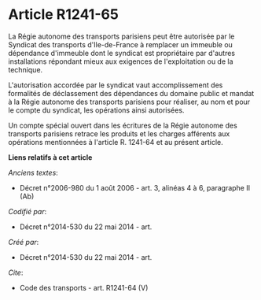 # Article R1241-65

La Régie autonome des transports parisiens peut être autorisée par le Syndicat des transports d'Ile-de-France à remplacer un
immeuble ou dépendance d'immeuble dont le syndicat est propriétaire par d'autres installations répondant mieux aux exigences
de l'exploitation ou de la technique. 

L'autorisation accordée par le syndicat vaut accomplissement des formalités de déclassement des dépendances du domaine public
et mandat à la Régie autonome des transports parisiens pour réaliser, au nom et pour le compte du syndicat, les opérations
ainsi autorisées. 

Un compte spécial ouvert dans les écritures de la Régie autonome des transports parisiens retrace les produits et les charges
afférents aux opérations mentionnées à l'article R. 1241-64 et au présent article.

**Liens relatifs à cet article**

_Anciens textes_:

  - Décret n°2006-980 du 1 août 2006 - art. 3, alinéas 4 à 6, paragraphe II (Ab)

_Codifié par_:

  - Décret n°2014-530 du 22 mai 2014 - art.

_Créé par_:

  - Décret n°2014-530 du 22 mai 2014 - art.

_Cite_:

  - Code des transports - art. R1241-64 (V)
